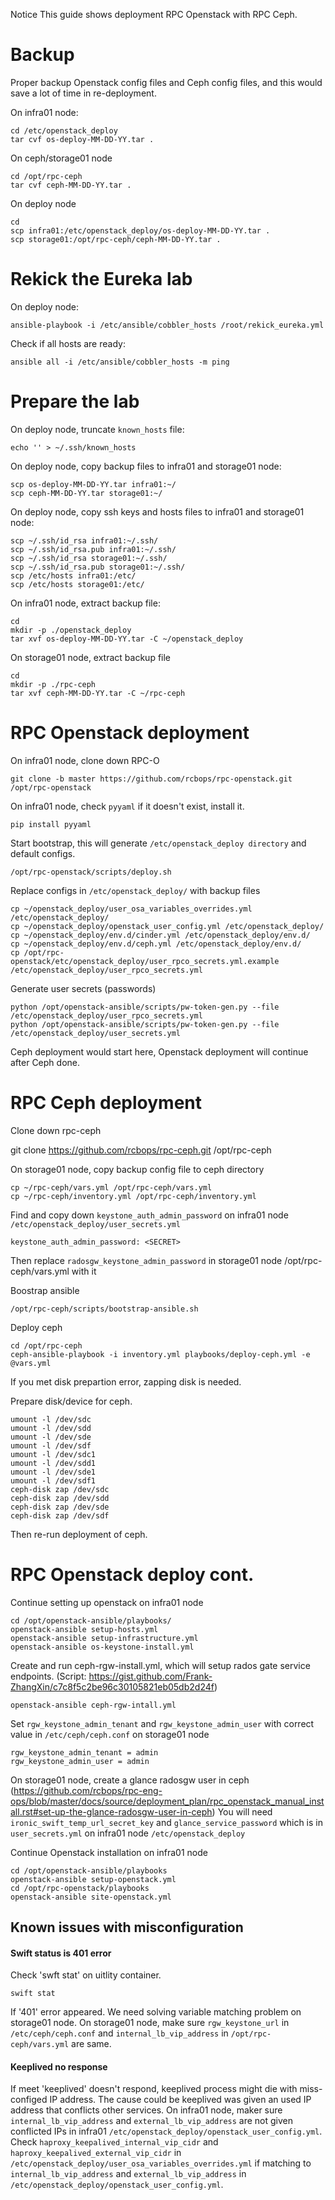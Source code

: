 Notice
This guide shows deployment RPC Openstack with RPC Ceph.

# Backup

Proper backup Openstack config files and Ceph config files, and this would save a lot of time in re-deployment.

On infra01 node:

    cd /etc/openstack_deploy
    tar cvf os-deploy-MM-DD-YY.tar .

On ceph/storage01 node

    cd /opt/rpc-ceph
    tar cvf ceph-MM-DD-YY.tar .

On deploy node

    cd
    scp infra01:/etc/openstack_deploy/os-deploy-MM-DD-YY.tar .
    scp storage01:/opt/rpc-ceph/ceph-MM-DD-YY.tar .

# Rekick the Eureka lab

On deploy node:

    ansible-playbook -i /etc/ansible/cobbler_hosts /root/rekick_eureka.yml

Check if all hosts are ready:

    ansible all -i /etc/ansible/cobbler_hosts -m ping

# Prepare the lab

On deploy node, truncate `known_hosts` file:
        
    echo '' > ~/.ssh/known_hosts

On deploy node, copy backup files to infra01 and storage01 node:

    scp os-deploy-MM-DD-YY.tar infra01:~/
    scp ceph-MM-DD-YY.tar storage01:~/

On deploy node, copy ssh keys and hosts files to infra01 and storage01 node:

    scp ~/.ssh/id_rsa infra01:~/.ssh/
    scp ~/.ssh/id_rsa.pub infra01:~/.ssh/
    scp ~/.ssh/id_rsa storage01:~/.ssh/
    scp ~/.ssh/id_rsa.pub storage01:~/.ssh/
    scp /etc/hosts infra01:/etc/
    scp /etc/hosts storage01:/etc/

On infra01 node, extract backup file:

    cd
    mkdir -p ./openstack_deploy
    tar xvf os-deploy-MM-DD-YY.tar -C ~/openstack_deploy

On storage01 node, extract backup file

    cd
    mkdir -p ./rpc-ceph
    tar xvf ceph-MM-DD-YY.tar -C ~/rpc-ceph

# RPC Openstack deployment

On infra01 node, clone down RPC-O

    git clone -b master https://github.com/rcbops/rpc-openstack.git /opt/rpc-openstack 

On infra01 node, check `pyyaml` if it doesn't exist, install it.

    pip install pyyaml

Start bootstrap, this will generate `/etc/openstack_deploy directory` and default configs. 

    /opt/rpc-openstack/scripts/deploy.sh

Replace configs in `/etc/openstack_deploy/` with backup files

    cp ~/openstack_deploy/user_osa_variables_overrides.yml /etc/openstack_deploy/
    cp ~/openstack_deploy/openstack_user_config.yml /etc/openstack_deploy/
    cp ~/openstack_deploy/env.d/cinder.yml /etc/openstack_deploy/env.d/
    cp ~/openstack_deploy/env.d/ceph.yml /etc/openstack_deploy/env.d/
    cp /opt/rpc-openstack/etc/openstack_deploy/user_rpco_secrets.yml.example /etc/openstack_deploy/user_rpco_secrets.yml

Generate user secrets (passwords)

    python /opt/openstack-ansible/scripts/pw-token-gen.py --file /etc/openstack_deploy/user_rpco_secrets.yml
    python /opt/openstack-ansible/scripts/pw-token-gen.py --file /etc/openstack_deploy/user_secrets.yml

Ceph deployment would start here, Openstack deployment will continue after Ceph done.

# RPC Ceph deployment

Clone down rpc-ceph

   git clone https://github.com/rcbops/rpc-ceph.git /opt/rpc-ceph 

On storage01 node, copy backup config file to ceph directory

    cp ~/rpc-ceph/vars.yml /opt/rpc-ceph/vars.yml
    cp ~/rpc-ceph/inventory.yml /opt/rpc-ceph/inventory.yml

Find and copy down `keystone_auth_admin_password` on infra01 node `/etc/openstack_deploy/user_secrets.yml`

    keystone_auth_admin_password: <SECRET> 

Then replace `radosgw_keystone_admin_password` in storage01 node /opt/rpc-ceph/vars.yml with it

Boostrap ansible

    /opt/rpc-ceph/scripts/bootstrap-ansible.sh

Deploy ceph

    cd /opt/rpc-ceph
    ceph-ansible-playbook -i inventory.yml playbooks/deploy-ceph.yml -e @vars.yml

If you met disk prepartion error, zapping disk is needed.

Prepare disk/device for ceph.

    umount -l /dev/sdc
    umount -l /dev/sdd
    umount -l /dev/sde
    umount -l /dev/sdf
    umount -l /dev/sdc1
    umount -l /dev/sdd1
    umount -l /dev/sde1
    umount -l /dev/sdf1
    ceph-disk zap /dev/sdc
    ceph-disk zap /dev/sdd
    ceph-disk zap /dev/sde
    ceph-disk zap /dev/sdf

Then re-run deployment of ceph.

# RPC Openstack deploy cont.

Continue setting up openstack on infra01 node

    cd /opt/openstack-ansible/playbooks/
    openstack-ansible setup-hosts.yml
    openstack-ansible setup-infrastructure.yml
    openstack-ansible os-keystone-install.yml

Create and run ceph-rgw-install.yml, which will setup rados gate service endpoints.  (Script: https://gist.github.com/Frank-ZhangXin/c7c8f5c2be96c30105821eb05db2d24f)

    openstack-ansible ceph-rgw-intall.yml

Set `rgw_keystone_admin_tenant` and `rgw_keystone_admin_user` with correct value in `/etc/ceph/ceph.conf` on storage01 node

    rgw_keystone_admin_tenant = admin
    rgw_keystone_admin_user = admin

On storage01 node, create a glance radosgw user in ceph
(https://github.com/rcbops/rpc-eng-ops/blob/master/docs/source/deployment_plan/rpc_openstack_manual_install.rst#set-up-the-glance-radosgw-user-in-ceph)
You will need `ironic_swift_temp_url_secret_key` and `glance_service_password` which is in `user_secrets.yml` on infra01 node `/etc/openstack_deploy`

Continue Openstack installation on infra01 node

    cd /opt/openstack-ansible/playbooks
    openstack-ansible setup-openstack.yml
    cd /opt/rpc-openstack/playbooks
    openstack-ansible site-openstack.yml

## Known issues with misconfiguration
#### Swift status is 401 error
Check 'swft stat' on uitlity container. 

    swift stat

If '401' error appeared. We need solving variable matching problem on storage01 node. On storage01 node, make sure `rgw_keystone_url` in `/etc/ceph/ceph.conf` and `internal_lb_vip_address` in `/opt/rpc-ceph/vars.yml` are same.

#### Keeplived no response
If meet 'keeplived' doesn't respond, keeplived process might die with miss-configed IP address. The cause could be keeplived was given an used IP address that conflicts other services. On infra01 node, maker sure `internal_lb_vip_address` and `external_lb_vip_address` are not given conflicted IPs in infra01 `/etc/openstack_deploy/openstack_user_config.yml`. Check `haproxy_keepalived_internal_vip_cidr` and `haproxy_keepalived_external_vip_cidr` in `/etc/openstack_deploy/user_osa_variables_overrides.yml` if matching to `internal_lb_vip_address` and `external_lb_vip_address` in `/etc/openstack_deploy/openstack_user_config.yml`.
